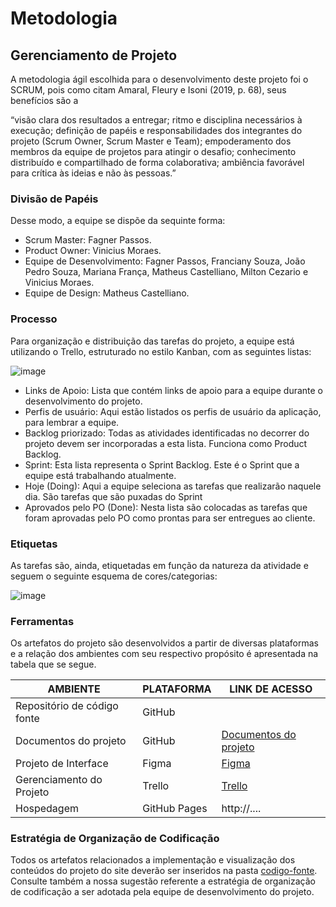 
# Metodologia

## Gerenciamento de Projeto
A metodologia ágil escolhida para o desenvolvimento deste projeto foi o SCRUM, pois como citam Amaral, Fleury e Isoni (2019, p. 68), seus benefícios são a

“visão clara dos resultados a entregar; ritmo e disciplina necessários à execução; definição de papéis e responsabilidades dos integrantes do projeto (Scrum Owner, Scrum Master e Team); empoderamento dos membros da equipe de projetos para atingir o desafio; conhecimento distribuído e compartilhado de forma colaborativa; ambiência favorável para crítica às ideias e não às pessoas.”

### Divisão de Papéis

Desse modo, a equipe se dispõe da sequinte forma:
- Scrum Master: Fagner Passos.
- Product Owner: Vinicius Moraes.
- Equipe de Desenvolvimento: Fagner Passos, Franciany Souza, João Pedro Souza, Mariana França, Matheus Castelliano, Milton Cezario e Vinicius Moraes.
- Equipe de Design: Matheus Castelliano.

### Processo

Para organização e distribuição das tarefas do projeto, a equipe está utilizando o Trello, estruturado no estilo Kanban, com as seguintes listas:

![image](https://github.com/ICEI-PUC-Minas-PMV-ADS/pmv-ads-2023-2-e1-proj-web-t12-estoque-no-bolso/assets/58199879/3c491c3f-d4f3-4892-a9ff-f128500472cf)

- Links de Apoio: Lista que contém links de apoio para a equipe durante o desenvolvimento do projeto.
- Perfis de usuário: Aqui estão listados os perfis de usuário da aplicação, para lembrar a equipe.
- Backlog priorizado: Todas as atividades identificadas no decorrer do projeto devem ser incorporadas a esta lista. Funciona como Product Backlog. 
- Sprint: Esta lista representa o Sprint Backlog. Este é o Sprint que a equipe está trabalhando atualmente. 
- Hoje (Doing): Aqui a equipe seleciona as tarefas que realizarão naquele dia. São tarefas que são puxadas do Sprint 
- Aprovados pelo PO (Done): Nesta lista são colocadas as tarefas que foram aprovadas pelo PO como prontas para ser entregues ao cliente. 

### Etiquetas

<p>As tarefas são, ainda, etiquetadas em função da natureza da atividade e seguem o seguinte esquema de cores/categorias:</p>

![image](https://github.com/ICEI-PUC-Minas-PMV-ADS/pmv-ads-2023-2-e1-proj-web-t12-estoque-no-bolso/assets/58199879/3f5adaee-1374-48b6-a9cf-f6ebeb8e350c)

  
### Ferramentas

Os artefatos do projeto são desenvolvidos a partir de diversas plataformas e a relação dos ambientes com seu respectivo propósito é apresentada na tabela que se segue.

| AMBIENTE                            | PLATAFORMA                         | LINK DE ACESSO                         |
|-------------------------------------|------------------------------------|----------------------------------------|
| Repositório de código fonte         | GitHub                             |                           |
| Documentos do projeto               | GitHub                             | [Documentos do projeto](https://github.com/ICEI-PUC-Minas-PMV-ADS/pmv-ads-2023-2-e1-proj-web-t12-estoque-no-bolso)                           |
| Projeto de Interface                | Figma                              | [Figma](https://www.figma.com/proto/bLf0EhDVXRQd02w4x7Mk9N/Estoque-no-Bolso?page-id=0%3A1&type=design&node-id=18-800&viewport=759%2C10%2C0.16&t=FzBr4pn5r4gba7gk-1&scaling=contain&starting-point-node-id=18%3A800&mode=design)                            |
| Gerenciamento do Projeto            | Trello          | [Trello](https://trello.com/b/unR5yFCf/project-backlog)              |
| Hospedagem                          | GitHub Pages                       | http://....                            |


### Estratégia de Organização de Codificação 

Todos os artefatos relacionados a implementação e visualização dos conteúdos do projeto do site deverão ser inseridos na pasta [codigo-fonte](http://https://github.com/ICEI-PUC-Minas-PMV-ADS/WebApplicationProject-Template-v2/tree/main/codigo-fonte). Consulte também a nossa sugestão referente a estratégia de organização de codificação a ser adotada pela equipe de desenvolvimento do projeto.
